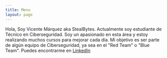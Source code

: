```yaml
---
title: Menu
layout: page
---
```

Hola, Soy Vicente Márquez aka StealBytes. Actualmente soy estudiante de Técnico en Ciberseguridad. Soy un apasionado en esta área y estoy realizando muchos cursos para mejorar cada día. Mi objetivo es ser parte de algún equipo de Ciberseguridad, ya sea en el "Red Team" o "Blue Team". Puedes encontrarme en [LinkedIn](https://www.linkedin.com/in/vicente-m%C3%A1rquez-bustos-493a36174/)
